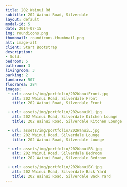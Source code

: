```yaml
---
title: 202 Wainui Rd
subtitle: 202 Wainui Road, Silverdale
layout: default
modal-id: 5
date: 2014-07-15
img: roundicons.png
thumbnail: roundicons-thumbnail.png
alt: image-alt
client: Start Bootstrap
description:
- Sold.
bedroom: 5
bathroom: 3
livingroom: 3
parking: 2
landarea: 507
floorarea: 284
images:
 - url: assets/img/portfolio/202WanuiFront.jpg
   alt: 202 Wainui Road, Silverdale Front
   title: 202 Wainui Road, Silverdale Front

 - url: assets/img/portfolio/202wanuiKL.jpg
   alt: 202 Wainui Road, Silverdale Kitchen Lounge
   title: 202 Wainui Road, Silverdale Kitchen Lounge

 - url: assets/img/portfolio/202WanuiL.jpg
   alt: 202 Wainui Road, Silverdale Lounge
   title: 202 Wainui Road, Silverdale Lounge

 - url: assets/img/portfolio/202WanuiBR.jpg
   alt: 202 Wainui Road, Silverdale Bedroom
   title: 202 Wainui Road, Silverdale Bedroom

 - url: assets/img/portfolio/202WanuiBY.jpg
   alt: 202 Wainui Road, Silverdale Back Yard
   title: 202 Wainui Road, Silverdale Back Yard
---
```

